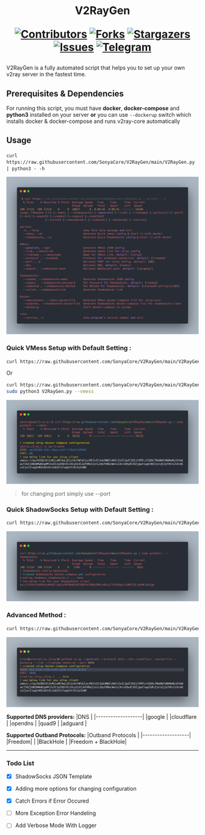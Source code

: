 <h1 align="center"> V2RayGen

[![Contributors][contributors-shield]][contributors-url]
[![Forks][forks-shield]][forks-url]
[![Stargazers][stars-shield]][stars-url]
[![Issues][issues-shield]][issues-url]
[![Telegram][telegram-shield]][telegram-url]
</h1>

<p>
V2RayGen is a fully automated script that helps you to set up your own v2ray server in the fastest time.
</p>

## Prerequisites & Dependencies
For running this script, you must have **docker**, **docker-compose** and **python3** installed on your server **or** you can use `--dockerup` switch which installs docker & docker-compose and runs v2ray-core automatically

## Usage

`curl https://raw.githubusercontent.com/SonyaCore/V2RayGen/main/V2RayGen.py | python3 - -h`

![Sample](contents/content1.png)

### Quick VMess Setup with Default Setting :

```bash
curl https://raw.githubusercontent.com/SonyaCore/V2RayGen/main/V2RayGen.py | sudo python3 - --vmess
```
Or

```bash
curl https://raw.githubusercontent.com/SonyaCore/V2RayGen/main/V2RayGen.py --output V2RayGen.py
sudo python3 V2RayGen.py --vmess
```

![Sample](contents/content3.png)

> for changing port simply use --port <int>

### Quick ShadowSocks Setup with Default Setting :

```bash
curl https://raw.githubusercontent.com/SonyaCore/V2RayGen/main/V2RayGen.py | sudo python3 - --shadowsocks
```
![Sample](contents/content4.png)

### Advanced Method :

```bash
curl https://raw.githubusercontent.com/SonyaCore/V2RayGen/main/V2RayGen.py | sudo python3 - --generate --protocol both --dns cloudflare --dockerfile --dockerup --link --linkname vmess-ca --port 8090
```

![Sample](contents/content2.png)

**Supported DNS providers:**
|DNS                |
|-------------------|
|google             |
|cloudflare         |
|opendns            |
|quad9              |
|adguard            |
 
**Supported Outband Protocols:**
|Outband  Protocols |
|-------------------|
|Freedom|           |
|BlackHole          |
|Freedom + BlackHole|


 
---
  
### Todo List

- [x] ShadowSocks JSON Template
- [x] Adding more options for changing configuration
- [x] Catch Errors if Error Occured
- [ ] More Exception Error Handeling
- [ ] Add Verbose Mode With Logger


<!-- MARKDOWN LINKS & IMAGES -->
<!-- https://www.markdownguide.org/basic-syntax/#reference-style-links -->

[contributors-shield]: https://img.shields.io/github/contributors/SonyaCore/V2RayGen?style=for-the-badge
[contributors-url]: https://github.com/SonyaCore/V2RayGen/graphs/contributors
[forks-shield]: https://img.shields.io/github/forks/SonyaCore/V2RayGen?style=for-the-badge
[forks-url]: https://github.com/SonyaCore/V2RayGen/network/members
[stars-shield]: https://img.shields.io/github/stars/SonyaCore/V2RayGen?style=for-the-badge
[stars-url]: https://github.com/SonyaCore/V2RayGen/stargazers
[issues-shield]: https://img.shields.io/github/issues/SonyaCore/V2RayGen?style=for-the-badge
[issues-url]: https://github.com/SonyaCore/V2RayGen/issues
[telegram-shield]: https://img.shields.io/badge/Telegram-blue.svg?style=for-the-badge&logo=telegram
[telegram-url]: https://t.me/ReiNotes
